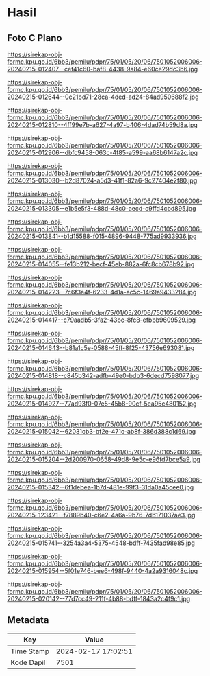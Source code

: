 # Hasil

## Foto C Plano

https://sirekap-obj-formc.kpu.go.id/6bb3/pemilu/pdpr/75/01/05/20/06/7501052006006-20240215-012407--cef41c60-baf8-4438-9a84-e60ce29dc3b6.jpg

https://sirekap-obj-formc.kpu.go.id/6bb3/pemilu/pdpr/75/01/05/20/06/7501052006006-20240215-012644--0c21bd71-28ca-4ded-ad24-84ad950688f2.jpg

https://sirekap-obj-formc.kpu.go.id/6bb3/pemilu/pdpr/75/01/05/20/06/7501052006006-20240215-012810--4ff99e7b-a627-4a97-b406-4dad74b59d8a.jpg

https://sirekap-obj-formc.kpu.go.id/6bb3/pemilu/pdpr/75/01/05/20/06/7501052006006-20240215-012906--dbfc9458-063c-4f85-a599-aa68b6147a2c.jpg

https://sirekap-obj-formc.kpu.go.id/6bb3/pemilu/pdpr/75/01/05/20/06/7501052006006-20240215-013030--b2d87024-a5d3-41f1-82a6-9c27404e2f80.jpg

https://sirekap-obj-formc.kpu.go.id/6bb3/pemilu/pdpr/75/01/05/20/06/7501052006006-20240215-013305--e1b5e5f3-488d-48c0-aecd-c9ffd4cbd895.jpg

https://sirekap-obj-formc.kpu.go.id/6bb3/pemilu/pdpr/75/01/05/20/06/7501052006006-20240215-013841--b1d15588-f015-4896-9448-775ad9933936.jpg

https://sirekap-obj-formc.kpu.go.id/6bb3/pemilu/pdpr/75/01/05/20/06/7501052006006-20240215-014055--fe13b212-becf-45eb-882a-6fc8cb678b92.jpg

https://sirekap-obj-formc.kpu.go.id/6bb3/pemilu/pdpr/75/01/05/20/06/7501052006006-20240215-014223--7c6f3a4f-6233-4d1a-ac5c-1469a9433284.jpg

https://sirekap-obj-formc.kpu.go.id/6bb3/pemilu/pdpr/75/01/05/20/06/7501052006006-20240215-014417--c79aadb5-3fa2-43bc-8fc8-efbbb9609529.jpg

https://sirekap-obj-formc.kpu.go.id/6bb3/pemilu/pdpr/75/01/05/20/06/7501052006006-20240215-014643--b81a1c5e-0588-45ff-8f25-43756e693081.jpg

https://sirekap-obj-formc.kpu.go.id/6bb3/pemilu/pdpr/75/01/05/20/06/7501052006006-20240215-014818--c845b342-adfb-49e0-bdb3-6decd7598077.jpg

https://sirekap-obj-formc.kpu.go.id/6bb3/pemilu/pdpr/75/01/05/20/06/7501052006006-20240215-014927--77ad93f0-07e5-45b8-90cf-5ea95c480152.jpg

https://sirekap-obj-formc.kpu.go.id/6bb3/pemilu/pdpr/75/01/05/20/06/7501052006006-20240215-015042--62031cb3-bf2e-471c-ab8f-386d388c1d69.jpg

https://sirekap-obj-formc.kpu.go.id/6bb3/pemilu/pdpr/75/01/05/20/06/7501052006006-20240215-015204--2d200970-0658-49d8-9e5c-e96fd7bce5a9.jpg

https://sirekap-obj-formc.kpu.go.id/6bb3/pemilu/pdpr/75/01/05/20/06/7501052006006-20240215-015342--6f1debea-1b7d-481e-99f3-31da0a45cee0.jpg

https://sirekap-obj-formc.kpu.go.id/6bb3/pemilu/pdpr/75/01/05/20/06/7501052006006-20240215-123421--f7889b40-c6e2-4a6a-9b76-7db171037ae3.jpg

https://sirekap-obj-formc.kpu.go.id/6bb3/pemilu/pdpr/75/01/05/20/06/7501052006006-20240215-015741--3254a3a4-5375-4548-bdff-7435fad98e85.jpg

https://sirekap-obj-formc.kpu.go.id/6bb3/pemilu/pdpr/75/01/05/20/06/7501052006006-20240215-015954--5f01e746-bee6-498f-9440-4a2a9316048c.jpg

https://sirekap-obj-formc.kpu.go.id/6bb3/pemilu/pdpr/75/01/05/20/06/7501052006006-20240215-020142--77d7cc49-211f-4b88-bdff-1843a2c4f9c1.jpg


## Metadata

| Key        | Value               |
| ---------- | ------------------- |
| Time Stamp | 2024-02-17 17:02:51 |
| Kode Dapil | 7501                |



